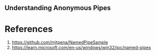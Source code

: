 ## Understanding Anonymous Pipes

# References
1. https://github.com/mjtpena/NamedPipeSample
2. https://learn.microsoft.com/en-us/windows/win32/ipc/named-pipes

